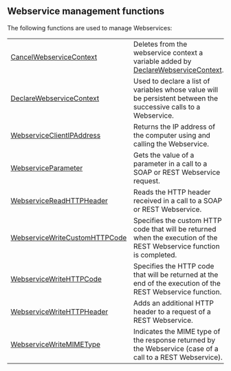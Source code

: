 


## Webservice management functions
			



<a name="NOTE1"></a>
<a name="NOTE1_1"></a>
The following functions are used to manage Webservices: 



|   |   |
| --- | --- |
| [CancelWebserviceContext](../WDLang3/1000019591.md) | Deletes from the webservice context a variable added by [DeclareWebserviceContext](../WDLang3/1000019460.md). |
| [DeclareWebserviceContext](../WDLang3/1000019460.md) | Used to declare a list of variables whose value will be persistent between the successive calls to a Webservice. |
| [WebserviceClientIPAddress](../WDLang3/1000019641.md) | Returns the IP address of the computer using and calling the Webservice. |
| [WebserviceParameter](../WDLang3/1000022786.md) | Gets the value of a parameter in a call to a SOAP or REST Webservice request. |
| [WebserviceReadHTTPHeader](../WDLang3/1000022787.md) | Reads the HTTP header received in a call to a SOAP or REST Webservice. |
| [WebserviceWriteCustomHTTPCode](../WDLang3/1410087803.md) | Specifies the custom HTTP code that will be returned when the execution of the REST Webservice function is completed. |
| [WebserviceWriteHTTPCode](../WDLang3/1000022785.md) | Specifies the HTTP code that will be returned at the end of the execution of the REST Webservice function. |
| [WebserviceWriteHTTPHeader](../WDLang3/1000022788.md) | Adds an additional HTTP header to a request of a REST Webservice. |
| [WebserviceWriteMIMEType](../WDLang3/1000022681.md) | Indicates the MIME type of the response returned by the Webservice (case of a call to a REST Webservice). |






